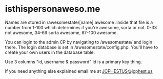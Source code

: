 isthispersonaweso.me
====================

Names are stored in /awesomestate/[name].awesome .Inside that file is a number from 1-100 which determines if you're awesome, sorta or not.
0-33 not awesome, 34-66 sorta awesome, 67-100 awesome.

You can login to the admin CP by navigating to /awesomestate/ and login there. The login database is set in /awesomestate/config.php.
You'll have to create your own users in the database table.

Use 3 columns "id, username & password" id is a primary key thing.

If you need anything else explained email me at JOPHESTUS@jophest.us
